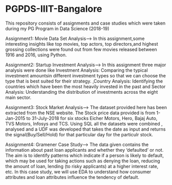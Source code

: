 # PGPDS-IIIT-Bangalore
This repository consists of assignments and case studies which were taken during my PG Program in Data Science (2018-19)

Assignment1: Movie Data Set Analysis--> In this assignment,some interesting insights like top movies, top actors, top directors,and highest grossing collections were found out from few movies released between 1916 and 2016, using Python.

Assignment2: Startup Investment Analysis--> In this assignment three major analysis were done like Investment Analysis: Comparing the typical investment amountsin different investment types so that we can choose the type that is best suited for their strategy.
,Country Analysis: Identifying the countries which have been the most heavily invested in the past and Sector Analysis: Understanding the distribution of investments across the eight main sector.

Assignment3: Stock Market Analysis--> The dataset provided here has been extracted from the NSE website. The Stock price data provided is from 1-Jan-2015 to 31-July-2018 for six stocks Eicher Motors, Hero, Bajaj Auto, TVS Motors, Infosys and TCS.
Using SQL all the datasets were combined , analysed and a UDF was developed that takes the date as input and returns the signal(Buy/Sell/Hold) for that particular day for the particulr stock.
 
Assignment4: Gramener Case Study--> The data given contains the information about past loan applicants and whether they ‘defaulted’ or not. The aim is to identify patterns which indicate if a person is likely to default, which may be used for taking actions such as denying the loan, reducing the amount of loan, lending (to risky applicants) at a higher interest rate, etc.
In this case study, we will use EDA to understand how consumer attributes and loan attributes influence the tendency of default.

